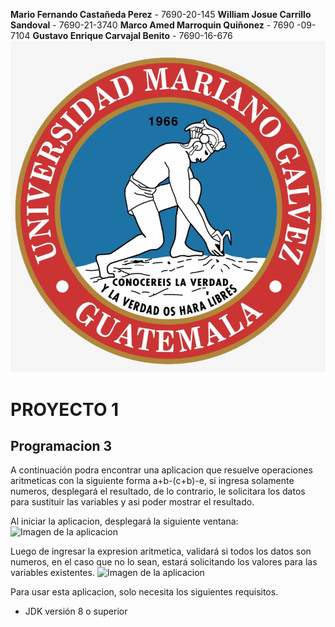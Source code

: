 **Mario Fernando Castañeda Perez** - 7690-20-145
**William Josue Carrillo Sandoval** - 7690-21-3740
**Marco Amed Marroquin Quiñonez** - 7690 -09-7104
**Gustavo Enrique Carvajal Benito** - 7690-16-676
![Logo de la universidad](/images/Logo.png)
# PROYECTO 1
## Programacion 3

A continuación podra encontrar una aplicacion que resuelve operaciones aritmeticas con la siguiente forma a+b-(c+b)-e, si ingresa solamente numeros, desplegará el resultado, de lo contrario, le solicitara los datos para sustituir las variables y asi poder mostrar el resultado.

Al iniciar la aplicacion, desplegará la siguiente ventana: 
![Imagen de la aplicacion](/images/imagen1.jpg)

Luego de ingresar la expresion aritmetica, validará si todos los datos son numeros, en el caso que no lo sean, estará solicitando los valores para las variables existentes.
![Imagen de la aplicacion](/images/imagen2.jpg)

Para usar esta aplicacion, solo necesita los siguientes requisitos.
- JDK versión 8 o superior
